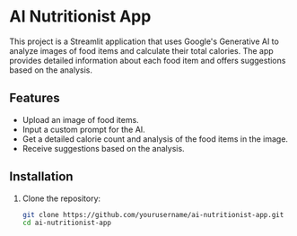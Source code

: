 # AI Nutritionist App

This project is a Streamlit application that uses Google's Generative AI to analyze images of food items and calculate their total calories. The app provides detailed information about each food item and offers suggestions based on the analysis.

## Features

- Upload an image of food items.
- Input a custom prompt for the AI.
- Get a detailed calorie count and analysis of the food items in the image.
- Receive suggestions based on the analysis.

## Installation

1. Clone the repository:
   ```sh
   git clone https://github.com/yourusername/ai-nutritionist-app.git
   cd ai-nutritionist-app